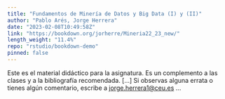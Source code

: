 ```yaml
---
title: "Fundamentos de Minería de Datos y Big Data (I) y (II)"
author: "Pablo Arés, Jorge Herrera"
date: "2023-02-08T10:49:58Z"
link: "https://bookdown.org/jorherre/Mineria22_23_new/"
length_weight: "11.4%"
repo: "rstudio/bookdown-demo"
pinned: false
---
```


Este es el material didáctico para la asignatura. Es un complemento a las clases y a la bibliografía recomendada. [...] Si observas alguna errata o tienes algún comentario, escribe a jorge.herrera1@ceu.es ...
